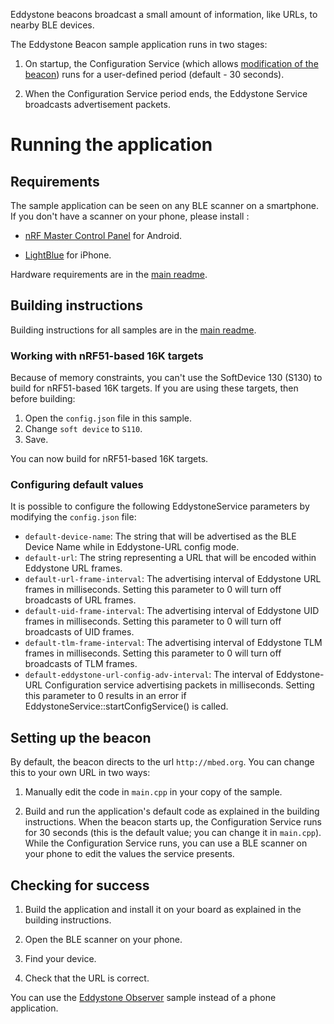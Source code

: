 Eddystone beacons broadcast a small amount of information, like URLs, to nearby BLE devices. 

The Eddystone Beacon sample application runs in two stages:

1. On startup, the Configuration Service (which allows [modification of the beacon](https://github.com/google/eddystone/blob/master/eddystone-url/docs/config-service-spec.md)) runs for a user-defined period (default - 30 seconds).

1. When the Configuration Service period ends, the Eddystone Service broadcasts advertisement packets.



# Running the application

## Requirements

The sample application can be seen on any BLE scanner on a smartphone. If you don't have a scanner on your phone, please install :

- [nRF Master Control Panel](https://play.google.com/store/apps/details?id=no.nordicsemi.android.mcp) for Android.

- [LightBlue](https://itunes.apple.com/gb/app/lightblue-bluetooth-low-energy/id557428110?mt=8) for iPhone.

Hardware requirements are in the [main readme](https://github.com/ARMmbed/ble-examples/blob/master/README.md).

## Building instructions

Building instructions for all samples are in the [main readme](https://github.com/ARMmbed/ble-examples/blob/master/README.md).

### Working with nRF51-based 16K targets

Because of memory constraints, you can't use the SoftDevice 130 (S130) to build for nRF51-based 16K targets. If you are using these targets, then before building:

1. Open the ``config.json`` file in this sample.
1. Change ``soft device`` to ``S110``.
1. Save.

You can now build for nRF51-based 16K targets.

### Configuring default values

It is possible to configure the following EddystoneService parameters by modifying the ``config.json`` file:

- ``default-device-name``: The string that will be advertised as the BLE Device Name while in Eddystone-URL config mode.
- ``default-url``: The string representing a URL that will be encoded within Eddystone URL frames.
- ``default-url-frame-interval``: The advertising interval of Eddystone URL frames in milliseconds. Setting this parameter to 0 will turn off broadcasts of URL frames.
- ``default-uid-frame-interval``: The advertising interval of Eddystone UID frames in milliseconds. Setting this parameter to 0 will turn off broadcasts of UID frames.
- ``default-tlm-frame-interval``: The advertising interval of Eddystone TLM frames in milliseconds. Setting this parameter to 0 will turn off broadcasts of TLM frames.
- ``default-eddystone-url-config-adv-interval``: The interval of Eddystone-URL Configuration service advertising packets in milliseconds. Setting this parameter to 0 results in an error if EddystoneService::startConfigService() is called.

## Setting up the beacon

By default, the beacon directs to the url ``http://mbed.org``. You can change this to your own URL in two ways:

1. Manually edit the code in ``main.cpp`` in your copy of the sample.

1. Build and run the application's default code as explained in the building instructions. When the beacon starts up, the Configuration Service runs for 30 seconds (this is the default value; you can change it in ``main.cpp``). While the Configuration Service runs, you can use a BLE scanner on your phone to edit the values the service presents.

## Checking for success

1. Build the application and install it on your board as explained in the building instructions.

1. Open the BLE scanner on your phone.

1. Find your device.

1. Check that the URL is correct.

You can use the [Eddystone Observer](https://github.com/ARMmbed/ble-examples/tree/master/BLE_EddystoneObserver) sample instead of a phone application.
